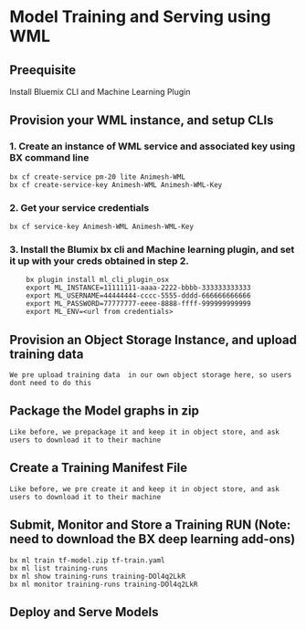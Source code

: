 # Model Training and Serving using WML

## Preequisite

Install Bluemix CLI and Machine Learning Plugin

## Provision your WML instance, and setup CLIs

### 1. Create an instance of WML service and associated key using BX command line

``` shell
bx cf create-service pm-20 lite Animesh-WML
bx cf create-service-key Animesh-WML Animesh-WML-Key
``` 

### 2. Get your service credentials
``` shell
bx cf service-key Animesh-WML Animesh-WML-Key
```

### 3. Install the Blumix bx cli and Machine learning plugin, and set it up with your creds obtained in step 2.

``` shell
    bx plugin install ml_cli_plugin_osx
    export ML_INSTANCE=11111111-aaaa-2222-bbbb-333333333333
    export ML_USERNAME=44444444-cccc-5555-dddd-666666666666
    export ML_PASSWORD=77777777-eeee-8888-ffff-999999999999
    export ML_ENV=<url from credentials>
 ```
 
## Provision an Object Storage Instance, and upload training data

``` shell
We pre upload training data  in our own object storage here, so users dont need to do this
``` 

## Package the Model graphs in zip

``` shell
Like before, we prepackage it and keep it in object store, and ask users to download it to their machine
``` 

## Create a Training Manifest File

``` shell
Like before, we pre create it and keep it in object store, and ask users to download it to their machine
``` 

## Submit, Monitor and Store a Training RUN (Note: need to download the BX deep learning add-ons)
``` shell
bx ml train tf-model.zip tf-train.yaml
bx ml list training-runs
bx ml show training-runs training-DOl4q2LkR
bx ml monitor training-runs training-DOl4q2LkR
``` 
## Deploy and Serve Models


